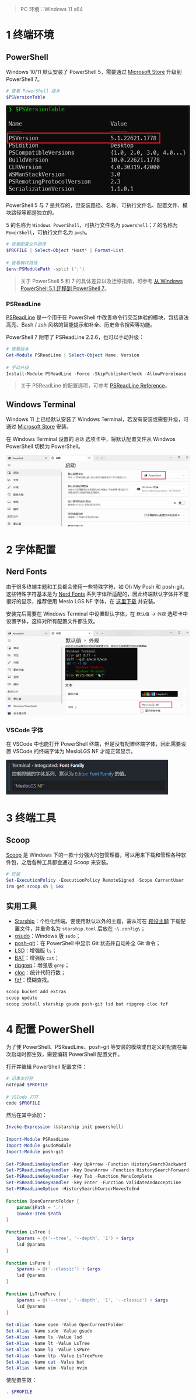 

>   PC 环境：Windows 11 x64

# 1 终端环境

## PowerShell

Windows 10/11 默认安装了 PowerShell 5，需要通过 [Microsoft Store](https://www.microsoft.com/store/productid/9MZ1SNWT0N5D) 升级到 PowerShell 7。

```powershell
# 查看 PowerShell 版本
$PSVersionTable
```

![查看 PowerShell 版本](https://raw.githubusercontent.com/genskyff/image-hosting/main/images/202310082043223.png)

PowerShell 5 与 7 是共存的，但安装路径、名称、可执行文件名、配置文件、模块路径等都是独立的。

5 的名称为 `Windows PowerShell`，可执行文件名为 `powershell`；7 的名称为 `PowerShell`，可执行文件名为 `pwsh`。 

```powershell
# 查看配置文件路径
$PROFILE | Select-Object *Host* | Format-List

# 查看模块路径
$env:PSModulePath -split (';')
```

>   关于 PowerShell 5 和 7 的具体差异以及迁移指南，可参考 [从 Windows PowerShell 5.1 迁移到 PowerShell 7](https://learn.microsoft.com/zh-cn/powershell/scripting/whats-new/migrating-from-windows-powershell-51-to-powershell-7?view=powershell-7.3)。

### PSReadLine

[PSReadLine](https://github.com/PowerShell/PSReadLine) 是一个用于在 PowerShell 中改善命令行交互体验的模块，包括语法高亮、Bash / zsh 风格的智能提示和补全、历史命令搜索等功能。

PowerShell 7 附带了 PSReadLine 2.2.6，也可以手动升级：

```powershell
# 查看版本
Get-Module PSReadLine | Select-Object Name, Version

# 手动升级
Install-Module PSReadLine -Force -SkipPublisherCheck -AllowPrerelease
```

>   关于 PSReadLine 的配置选项，可参考 [PSReadLine Reference](https://learn.microsoft.com/en-us/powershell/module/psreadline/?view=powershell-7.3)。

## Windows Terminal

Windows 11 上已经默认安装了 Windows Terminal，若没有安装或需要升级，可通过 [Microsoft Store](https://www.microsoft.com/en-us/p/windows-terminal/9n0dx20hk701) 安装。

在 Windows Terminal 设置的 `启动` 选项卡中，将默认配置文件从 Windwos PowerShell 切换为 PowerShell。

![设置 PowerShell 7 为默认配置](https://raw.githubusercontent.com/genskyff/image-hosting/main/images/202310082138565.png)

# 2 字体配置

## Nerd Fonts

由于很多终端主题和工具都会使用一些特殊字符，如 Oh My Posh 和 posh-git，这些特殊字符基本是为 [Nerd Fonts](https://www.nerdfonts.com/) 系列字体所适配的，因此终端默认字体并不能很好的显示，推荐使用 Meslo LGS NF 字体，在 [这里下载](https://github.com/romkatv/powerlevel10k-media/blob/master/MesloLGS%20NF%20Regular.ttf) 并安装。

安装完后需要在 Windows Terminal 中设置默认字体，在 `默认值` -> `外观` 选项卡中设置字体，这样对所有配置文件都生效。

![设置字体](https://raw.githubusercontent.com/genskyff/image-hosting/main/images/202310082203360.png)

### VSCode 字体

在 VSCode 中也能打开 PowerShell 终端，但是没有配置终端字体，因此需要设置 VSCode 的终端字体为 MesloLGS NF 才能正常显示。

![设置终端字体](https://raw.githubusercontent.com/genskyff/image-hosting/main/images/202304301907363.png)

# 3 终端工具

## Scoop

[Scoop](https://scoop.sh/) 是 Windows 下的一款十分强大的包管理器，可以用来下载和管理各种软件包，之后各种工具都会通过 Scoop 来安装。

```powershell
# 安装
Set-ExecutionPolicy -ExecutionPolicy RemoteSigned -Scope CurrentUser
irm get.scoop.sh | iex
```

## 实用工具

-   [Starship](https://starship.rs/guide/#%F0%9F%9A%80-installation)：个性化终端。要使用默认以外的主题，需从可在 [预设主题](https://starship.rs/presets/#nerd-font-symbols) 下载配置文件，并重命名为 `starship.toml` 后放在 `~\.config\`；
-   [gsudo](https://gerardog.github.io/gsudo/docs/install)：Windows 版 `sudo`；
-   [posh-git](https://github.com/dahlbyk/posh-git?tab=readme-ov-file#installation)：在 PowerShell 中显示 Git 状态并自动补全 Git 命令；
-   [LSD](https://github.com/lsd-rs/lsd?tab=readme-ov-file#installation)：增强版 `ls`；
-   [BAT](https://github.com/sharkdp/bat?tab=readme-ov-file#installation)：增强版 `cat`；
-   [ripgrep](https://github.com/BurntSushi/ripgrep?tab=readme-ov-file#installation)：增强版 `grep`；
-   [cloc](https://github.com/AlDanial/cloc?tab=readme-ov-file#install-via-package-manager)：统计代码行数；
-   [fzf](https://github.com/junegunn/fzf?tab=readme-ov-file#windows)：模糊查找。

```powershell
scoop bucket add extras
scoop update
scoop install starship gsudo posh-git lsd bat ripgrep cloc fzf
```

# 4 配置 PowerShell

为了使 PowerShell、PSReadLine、posh-git 等安装的模块或自定义的配置在每次启动时都生效，需要编辑 PowerShell 配置文件。

打开并编辑 PowerShell 配置文件：

```powershell
# 记事本打开
notepad $PROFILE

# VSCode 打开
code $PROFILE
```

然后在其中添加：

```powershell
Invoke-Expression (&starship init powershell)

Import-Module PSReadLine
Import-Module gsudoModule
Import-Module posh-git

Set-PSReadLineKeyHandler -Key UpArrow -Function HistorySearchBackward
Set-PSReadLineKeyHandler -Key DownArrow -Function HistorySearchForward
Set-PSReadLineKeyHandler -Key Tab -Function MenuComplete
Set-PSReadLineKeyHandler -key Enter -Function ValidateAndAcceptLine
Set-PSReadLineOption -HistorySearchCursorMovesToEnd

Function OpenCurrentFolder {
	param($Path = '.')
	Invoke-Item $Path
}

Function LsTree {
	$params = @('--tree', '--depth', '1') + $args
    lsd @params
}

Function LsPure {
	$params = @('--classic') + $args
    lsd @params
}

Function LsTreePure {
	$params = @('--tree', '--depth', '1', '--classic') + $args
    lsd @params
}

Set-Alias -Name open -Value OpenCurrentFolder
Set-Alias -Name sudo -Value gsudo
Set-Alias -Name ls -Value lsd
Set-Alias -Name lt -Value LsTree
Set-Alias -Name lp -Value LsPure
Set-Alias -Name ltp -Value LsTreePure
Set-Alias -Name cat -Value bat
Set-Alias -Name vim -Value nvim
```

使配置生效：

```powershell
. $PROFILE
```

